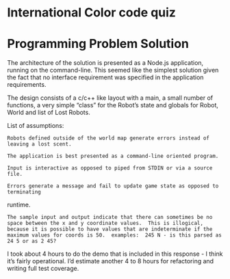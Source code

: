 # International Color code quiz
# Programming Problem Solution

The architecture of the solution is presented as a Node.js application, running on the command-line.  This seemed like the simplest solution given the fact that no interface requirement was specified in the application requirements.

The design consists of a c/c++ like layout with a main, a small number of functions, a very simple “class” for the Robot’s state and globals for Robot, World and list of Lost Robots.

List of assumptions:

	Robots defined outside of the world map generate errors instead of leaving a lost scent.

	The application is best presented as a command-line oriented program.

	Input is interactive as opposed to piped from STDIN or via a source file.

	Errors generate a message and fail to update game state as opposed to terminating 
runtime.

	The sample input and output indicate that there can sometimes be no space between the x and y coordinate values.  This is illogical, because it is possible to have values that are indeterminate if the maximum values for coords is 50.  examples:  245 N - is this parsed as 24 5 or as 2 45?

I took about 4 hours to do the demo that is included in this response - I think it’s fairly operational.  I’d estimate another 4 to 8 hours for refactoring and writing full test coverage.
